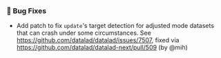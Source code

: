### 🐛 Bug Fixes

- Add patch to fix `update`'s target detection for adjusted mode datasets
  that can crash under some circumstances.
  See https://github.com/datalad/datalad/issues/7507, fixed via
  https://github.com/datalad/datalad-next/pull/509 (by @mih)
